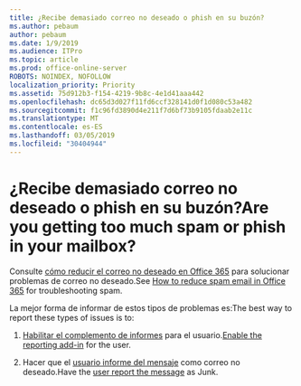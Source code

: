 ```yaml
---
title: ¿Recibe demasiado correo no deseado o phish en su buzón?
ms.author: pebaum
author: pebaum
ms.date: 1/9/2019
ms.audience: ITPro
ms.topic: article
ms.prod: office-online-server
ROBOTS: NOINDEX, NOFOLLOW
localization_priority: Priority
ms.assetid: 75d912b3-f154-4219-9b8c-4e1d41aaa442
ms.openlocfilehash: dc65d3d027f11fd6ccf328141d0f1d080c53a482
ms.sourcegitcommit: f1c96fd3890d4e211f7d6bf73b9105fdaab2e11c
ms.translationtype: MT
ms.contentlocale: es-ES
ms.lasthandoff: 03/05/2019
ms.locfileid: "30404944"
---
```

# <a name="are-you-getting-too-much-spam-or-phish-in-your-mailbox"></a><span data-ttu-id="f5aea-102">¿Recibe demasiado correo no deseado o phish en su buzón?</span><span class="sxs-lookup"><span data-stu-id="f5aea-102">Are you getting too much spam or phish in your mailbox?</span></span>

<span data-ttu-id="f5aea-103">Consulte [cómo reducir el correo no deseado en Office 365](https://docs.microsoft.com/office365/securitycompliance/reduce-spam-email) para solucionar problemas de correo no deseado.</span><span class="sxs-lookup"><span data-stu-id="f5aea-103">See [How to reduce spam email in Office 365](https://docs.microsoft.com/office365/securitycompliance/reduce-spam-email) for troubleshooting spam.</span></span> 
  
<span data-ttu-id="f5aea-104">La mejor forma de informar de estos tipos de problemas es:</span><span class="sxs-lookup"><span data-stu-id="f5aea-104">The best way to report these types of issues is to:</span></span> 
  
1. <span data-ttu-id="f5aea-105">[Habilitar el complemento de informes](https://docs.microsoft.com/office365/securitycompliance/enable-the-report-message-add-in) para el usuario.</span><span class="sxs-lookup"><span data-stu-id="f5aea-105">[Enable the reporting add-in](https://docs.microsoft.com/office365/securitycompliance/enable-the-report-message-add-in) for the user.</span></span> 
    
2. <span data-ttu-id="f5aea-106">Hacer que el [usuario informe del mensaje](https://support.office.com/article/b5caa9f1-cdf3-4443-af8c-ff724ea719d2) como correo no deseado.</span><span class="sxs-lookup"><span data-stu-id="f5aea-106">Have the [user report the message](https://support.office.com/article/b5caa9f1-cdf3-4443-af8c-ff724ea719d2) as Junk.</span></span> 
    

